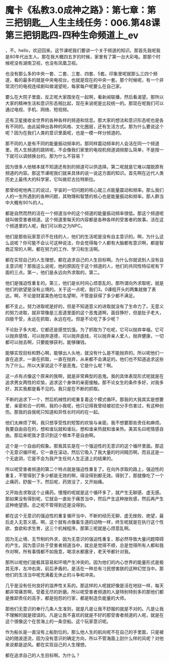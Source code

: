 # 魔卡《私教3.0成神之路》：第七章：第三把钥匙__人生主线任务：006.第48课 第三把钥匙四-四种生命频道上_ev

，不。hello，欢迎回来。这节课呢我们要讲一个关于频道的知识。那首先我呢我是80年代出生人。那在我大概四五岁的时候，家里有了第一台大彩电。那那个时候呢没有湖南卫视，也没有凤凰卫视。

也没有那么多的中央一套、二套、三套、四套、5套。印象里呢就那么三四个频道，看的最多的就是中央电视台，也就是现在的中央一套。那个时候呢，有一个非常流行的电视连续剧叫做渴望呃，每家每户呢要么在自己家。

要么在大院子里面，反正呢大家围坐在一起啊，看新闻联播，然后看渴望。那所以大家的精神生活和意识形态相比起，现在来说呢是比较统一的。那现在呢我们可以通过电视、手机、网络、短视频。

还有卫星接收全世界的各种各样的频道和信息。那大家的想法和意识形态呢也是各有不同的。由此延伸出各种的风格、文化圈层，还有生活方式。那为什么要说这个呢？因为在我们人类的意识里面呢，也是一模一样分频道的。

那不同的人是有不同的能量振动频率的。那同样震动频率的人会活在同一个频道里。而人生频道的跳转呢，不会像我们家里的电视机频道调频那么简单，不是按一下就可以调频换台的。那为什么不容易？

因为很多人他根本就不知道还有别的频道可以供选择。第二呢就是它难以摆脱原有频道的内容。那这节课呢我们就来具体的说一说这方面的知识。首先啊在近代人类历史上最伟大的科学家，它叫做尼古拉特斯拉。

那曾经呢他再三的说过，宇宙的一切问题的核心就三点能量震动和频率。那么我们人的一生所遇到的各种问题，其物理和智慧的核心也是能量振动和频率。那人群当中大概有90%的人。

都是自然而然的活在一个频道当中的这个频道的能量振动频率很低。那这个频道呢就叫做受害者频道。这个频道里每天的内容都是各种各样的受害者的故事。活在这个频道里的人呢，我们可以称之为NPC。

他们是那些玩家意识不在线的人，他们的生活呢是没有自主意识的。啊，为什么这么说呢？你可能不会认可这种说法，你会觉得每个人都有大脑都有意识啊，都是智商正常的人啊，都在努力的工作、学习和生活啊。

都在实现自己的人生理想，都在追求自己的人生目标啊。为什么你就说别人没有自主意识呢？那我这么说呢，他的原因在于这个频道的人，他们的共同性特征呢有下面的三点。第一，他们是永远向外求取的。第二。

他们是强迫性重复的。第三，他们是长时间心烦意乱的。那所谓向外求取呢，就是他们的欲望是没有止境的。关于这一点呢，我们3。0课程开头的两集就做了表达。啊，不论是财富美色地位名望啊，不管是获得了多少都不满足。

都不支止。努力进取呢是好的，但是不知道意义的进取就没有了生命力了。无意义的努力进取，就非常像是三恶道里面的这个恶鬼道啊，面目狰狞，但是肚子老大，四肢干受，永远在抓取，永远在吃。但是不论吃了多少呢？

不论肚子多大呢，它都还是感觉饥饿。为了抓取为了吃呢，它可以抛弃幸福，它可以抛弃感情，可以抛弃道德，可以抛弃底线，可以抛弃亲人爱人，抛弃健康，一切都可以抛去啊，只要能够获利，能够赚钱。

能够实现目标和野心啊，能够出人头地，就没有什么是不能抛弃的。所以呢他们一直在追求，一直在抓取，一直在抛弃，从来都不会满足的。他们也不知道追求这些为了什么。所以大家说这个不是恶鬼，它是什么呢？啊。

这一点有点像这个原来的我啊，就是非常典型的恶鬼。我的具体表现形式呢就是在追求男女两性的欢愉，追求这个身体的亲密接触。那不论女生的条件多好，对我多好，其实我都是看不见的。我只是在不断的抓取。

不断的追求下一个，然后机械性的呢重复着这个模式循环。那我的大我其实是想要爱、亲密和合一的啊，我的小我呢，他只记得我曾经被初恋分手伤害过，有这种创伤。那我的自我呢只知道和异性长时间的在一起。

他们太麻烦了啊，我只想享受性的短暂的欢愉与亲密。我不想要那些责任和麻烦。我要自由自在的，想和谁玩就和谁玩，想和谁亲热就和谁亲热。美其名曰呢情感自由。那后来呢我才意识到这个根本不是自由啊。

这个是一个自由的假象。那我其实是在一个强迫性的无意识的这个循环里面。那这个无意识循环呢，它一直在滚动，然后它吸入了我大量的时间精历啊，而且这是一个无底洞，它是不会为我产生任何人生正道上的结果的。

所以呢受害者频道的第二个特点就是强迫性重复了。在向外求取的路上，强迫性的重复，不管得到了多少都是无效的啊，得没得到都无效。得到了，那就像吃了一个止痛药，舒服一下。然后呢，药效没了，又开始痛。

又开始去求取这个止痛药。慢慢的呢就是这个循环多了，就产生无聊感、虚无感。那如果没有得到呢，它就会一直处于痛苦当中，然后产生这种挫败感，然后再产生这种绝望感。总之呢不管得到还是没得到。

都在这个无意识的强迫性的重复循环当中，不断的经历无聊、虚无挫败、绝望，最后走入无意义感。啊，这个就有点像畜生道的动物一样，终生呢就是在执行这个性欲、食欲和求生育，这三个机械程序。那第三呢就是心烦意乱啊。

因为无止境、无节制的外求，因为无意识的强迫性重复，那必然导致大量问题障碍的产生。因为意识处于受害者频道当中，就总是觉得不顺，总是觉得所有人都和我作对啊，所有事情都不如我意，喝凉水都塞牙，老天爷都针对我。

那所以呢他们是极其容易和环境产生冲突的。因为他们的内心世界的能量形式是极其无序，左冲右突，前后矛盾的，是活在一种总有刁民想害朕的这种幻觉当中。那他们的生活当中呢充满着无休止的斗争和冲突。

几乎是没有任何良好的滋养性关系的。那这样的人呢就好像是活在地狱一样，每天都非常痛苦啊，受着无尽的折磨。所以呢受害者频道的人是特别特别多的那他们都是推卸责任的高手，都是抱怨的行家，都是制造负能量的大师。

那他们无意识的奉行几条人生准则，就是凡是让我不舒服的就是不对的。凡是让我不理解的就是错误的。凡是让我不喜欢的就是不好的那受害者频道的人呢，就是在这个很像这个在苦海上的一条空船。这个玩家意识呢。

作为船长是一直没有上船到位的。那么他人生的航向呢不在自己的手里面，只是被动的随波逐流，因为没有意识的确定方向，所以不管海面上刮什么样的风呢？对他来说都是逆风。都在实现自己的人生理想。

都在追求自己的人生目标啊。为什么？